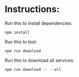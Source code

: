 # Instructions:


Run this to install dependencies:

```
npm install
```

Run this to test:

```
npm run download 
```

Run this to download all services:

```
npm run download -- --all
```



